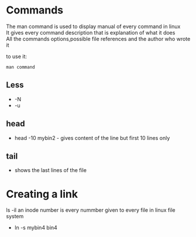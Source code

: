 # Commands


The man command is used to display manual of every command in linux  
It gives every command description that is explanation of what it does  
All the commands options,possible file references and the author who wrote it

to use it:
```
man command
```

## Less 
* -N 
* -u

## head
- head -10 mybin2 - gives content of the line but first 10 lines only
## tail 
- shows the last lines of the file

# Creating a link

ls -il 
 an inode number is every nummber given to every file in linux file system

* ln -s mybin4 bin4

